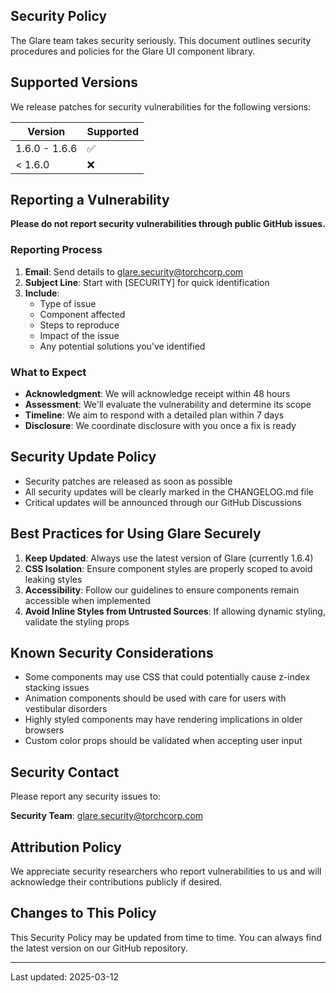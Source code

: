 ## Security Policy

The Glare team takes security seriously. This document outlines security procedures and policies for the Glare UI component library.

## Supported Versions

We release patches for security vulnerabilities for the following versions:

| Version | Supported          |
| ------- | ------------------ |
| 1.6.0 - 1.6.6 | :white_check_mark: |
| < 1.6.0 | :x:                |

## Reporting a Vulnerability

**Please do not report security vulnerabilities through public GitHub issues.**

### Reporting Process

1. **Email**: Send details to glare.security@torchcorp.com
2. **Subject Line**: Start with [SECURITY] for quick identification
3. **Include**:
   - Type of issue
   - Component affected
   - Steps to reproduce
   - Impact of the issue
   - Any potential solutions you've identified

### What to Expect

- **Acknowledgment**: We will acknowledge receipt within 48 hours
- **Assessment**: We'll evaluate the vulnerability and determine its scope
- **Timeline**: We aim to respond with a detailed plan within 7 days
- **Disclosure**: We coordinate disclosure with you once a fix is ready

## Security Update Policy

- Security patches are released as soon as possible
- All security updates will be clearly marked in the CHANGELOG.md file
- Critical updates will be announced through our GitHub Discussions

## Best Practices for Using Glare Securely

1. **Keep Updated**: Always use the latest version of Glare (currently 1.6.4)
2. **CSS Isolation**: Ensure component styles are properly scoped to avoid leaking styles
3. **Accessibility**: Follow our guidelines to ensure components remain accessible when implemented
4. **Avoid Inline Styles from Untrusted Sources**: If allowing dynamic styling, validate the styling props

## Known Security Considerations

- Some components may use CSS that could potentially cause z-index stacking issues
- Animation components should be used with care for users with vestibular disorders
- Highly styled components may have rendering implications in older browsers
- Custom color props should be validated when accepting user input

## Security Contact

Please report any security issues to:

**Security Team**: glare.security@torchcorp.com

## Attribution Policy

We appreciate security researchers who report vulnerabilities to us and will acknowledge their contributions publicly if desired.

## Changes to This Policy

This Security Policy may be updated from time to time. You can always find the latest version on our GitHub repository.

---

Last updated: 2025-03-12
